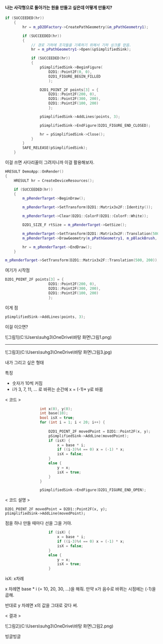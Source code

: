 #### 나는 사각형으로 돌아가는 원을 만들고 싶은데 어떻게 만들지?



```c++
if (SUCCEEDED(hr))
	{
		hr = m_pD2DFactory->CreatePathGeometry(&m_pPathGeometry1);

		if (SUCCEEDED(hr))
		{
			// 경로 기하에 조각들을 기록하기 위해서 기하 싱크를 얻음.
			hr = m_pPathGeometry1->Open(&pSimplifiedSink);

			if (SUCCEEDED(hr))
			{
				pSimplifiedSink->BeginFigure(
					D2D1::Point2F(0, 0),
					D2D1_FIGURE_BEGIN_FILLED
					);

				D2D1_POINT_2F points[3] = {
					D2D1::Point2F(200, 0),
					D2D1::Point2F(300, 200),
					D2D1::Point2F(100, 200)
					};

				pSimplifiedSink->AddLines(points, 3);

				pSimplifiedSink->EndFigure(D2D1_FIGURE_END_CLOSED);

				hr = pSimplifiedSink->Close();
			}
		}
		SAFE_RELEASE(pSimplifiedSink);
	}
```

이걸 쓰면 사다리꼴이 그려지니까 이걸 활용해보자.



```c++
HRESULT DemoApp::OnRender()
{
	HRESULT hr = CreateDeviceResources();

	if (SUCCEEDED(hr))
	{
		m_pRenderTarget->BeginDraw();

		m_pRenderTarget->SetTransform(D2D1::Matrix3x2F::Identity());

		m_pRenderTarget->Clear(D2D1::ColorF(D2D1::ColorF::White));

		D2D1_SIZE_F rtSize = m_pRenderTarget->GetSize();

		m_pRenderTarget->SetTransform(D2D1::Matrix3x2F::Translation(500, 200));
		m_pRenderTarget->DrawGeometry(m_pPathGeometry1, m_pBlackBrush, 5);

		hr = m_pRenderTarget->EndDraw();
	}
```


```c++
m_pRenderTarget->SetTransform(D2D1::Matrix3x2F::Translation(500, 200));
```

여기가 시작점



```c++
D2D1_POINT_2F points[3] = {
					D2D1::Point2F(200, 0),
					D2D1::Point2F(300, 200),
					D2D1::Point2F(100, 200)
					};
```

이게 점



```c++
pSimplifiedSink->AddLines(points, 3);
```

이걸 이으면?



![그림1](C:\Users\suhg3\OneDrive\바탕 화면\그림1.png)



---

![그림3](C:\Users\suhg3\OneDrive\바탕 화면\그림3.jpg)

내가 그리고 싶은 형태

특징

- 숫자가 10씩 커짐
- i가 3, 7, 11, ... 로 바뀌는 순간에 x = (-1)* y로 바뀜



< 코드 >

```c++
				int x(0), y(0);
				int base(10);
				bool isX = true;
				for (int i = 1; i < 20; i++) {
					
					D2D1_POINT_2F movedPoint = D2D1::Point2F(x, y);
					pSimplifiedSink->AddLine(movedPoint);
					if (isX) {
						x = base * i;
						if ((i-3)%4 == 0) x = (-1) * x;
						isX = false;
					}
					else {
						y = x;
						isX = true;
					}
				}

				pSimplifiedSink->EndFigure(D2D1_FIGURE_END_OPEN);
```



< 코드 설명 >

```
D2D1_POINT_2F movedPoint = D2D1::Point2F(x, y);
pSimplifiedSink->AddLine(movedPoint);
```

점을 하나 만들 때마다 선을 그을 거야.



```c++
					if (isX) {
						x = base * i;
						if ((i-3)%4 == 0) x = (-1) * x;
						isX = false;
					}
					else {
						y = x;
						isX = true;
					}
```

isX:  x차례

x 차례면 base * i (= 10, 20, 30, ...)을 해줘. 만약 x가 음수로 바뀌는 시점에는 (-1)을 곱해.

반대로 y 차례면 x의 값을 그대로 갖다 써.



< 결과 >

![그림2](C:\Users\suhg3\OneDrive\바탕 화면\그림2.png)

빙글빙글